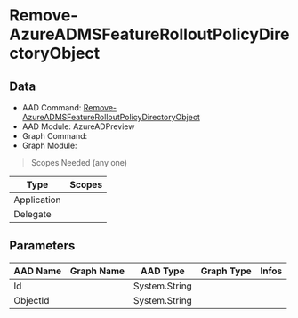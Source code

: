 # Remove-AzureADMSFeatureRolloutPolicyDirectoryObject

## Data

+ AAD Command: [Remove-AzureADMSFeatureRolloutPolicyDirectoryObject](https://docs.microsoft.com/en-us/powershell/module/AzureADPreview/Remove-AzureADMSFeatureRolloutPolicyDirectoryObject)
+ AAD Module: AzureADPreview
+ Graph Command: 
+ Graph Module: 

> Scopes Needed (any one)

|Type|Scopes|
|---|---|
|Application||
|Delegate||

## Parameters

|AAD Name|Graph Name|AAD Type|Graph Type|Infos|
|---|---|---|---|---|
|Id||System.String|||
|ObjectId||System.String|||

